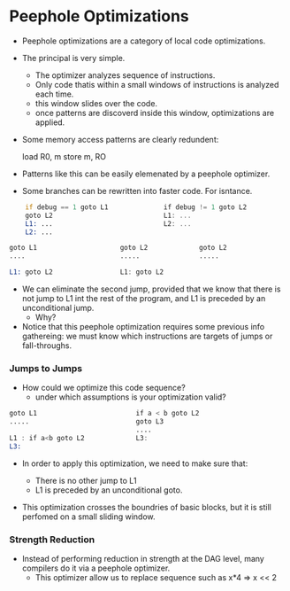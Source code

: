 
# Peephole Optimizations

- Peephole optimizations are a category of local code optimizations.
- The principal is very simple.
    - The optimizer analyzes sequence of instructions.
    - Only code thatis within a small windows of instructions
      is analyzed each time.
    - this window slides over the code.
    - once patterns are discoverd inside this window,
      optimizations are applied.

- Some memory access patterns are clearly redundent:

    load R0, m
    store m, RO

- Patterns like this can be easily elemenated by a peephole optimizer.

- Some branches can be rewritten into faster code. For isntance.

```asm
    if debug == 1 goto L1              if debug != 1 goto L2
    goto L2                            L1: ...
    L1: ...                            L2: ...
    L2: ...
```

```asm
goto L1                     goto L2             goto L2
....                        .....               .....

L1: goto L2                 L1: goto L2
```

- We can eliminate the second jump, provided that we know that there
  is not jump to L1 int the rest of the program, and L1 is preceded by
  an unconditional jump.
  - Why?
- Notice that this peephole optimization requires some previous info gathereing:
  we must know which instructions are targets of jumps or fall-throughs.

### Jumps to Jumps

- How could we optimize this code sequence?
    - under which assumptions is your optimization valid?

```asm
goto L1                         if a < b goto L2
.....                           goto L3
                                ....
L1 : if a<b goto L2             L3:
L3:
```

- In order to apply this optimization, we need to make sure that:
    - There is no other jump to L1
    - L1 is preceded by an unconditional goto.

- This optimization crosses the boundries of basic blocks,
  but it is still perfomed on a small sliding window.

### Strength Reduction

- Instead of performing reduction in strength at the DAG level, many
  compilers do it via a peephole optimizer.
    - This optimizer allow us to replace sequence such as 
        x*4 => x << 2


